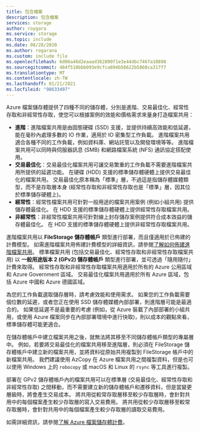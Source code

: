 ```yaml
---
title: 包含檔案
description: 包含檔案
services: storage
author: roygara
ms.service: storage
ms.topic: include
ms.date: 08/28/2020
ms.author: rogarana
ms.custom: include file
ms.openlocfilehash: 6d06a46d2eaaad362890f1e3e44dbc746fa10898
ms.sourcegitcommit: 484f510bbb093e9cfca694b56622b5860ca317f7
ms.translationtype: MT
ms.contentlocale: zh-TW
ms.lasthandoff: 01/21/2021
ms.locfileid: "98633497"
---
```

Azure 檔案儲存體提供了四種不同的儲存體，分別是進階、交易最佳化、經常性存取和非經常性存取，使您可以根據案例的效能和價格需求來量身打造檔案共用：

- **進階**：進階檔案共用是由固態硬碟 (SSD) 支援，並提供持續高效能和低延遲，能在毫秒內處理多數的 IO 作業，適用於 IO 密集型工作負載。 進階檔案共用適合各種不同的工作負載，例如資料庫、網站託管以及開發環境等等。 進階檔案共用可以同時與伺服器訊息 (SMB) 和網路檔案系統 (NFS) 通訊協定搭配使用。
- **交易最佳化**：交易最佳化檔案共用可讓交易繁重的工作負載不需要進階檔案共用所提供的延遲功能。 在硬碟 (HDD) 支援的標準儲存體硬體上提供交易最佳化的檔案共用。 交易最佳化原本稱為「標準」層，不過這是指儲存體媒體類型，而不是存取層本身 (經常性存取和非經常性存取也是「標準」層，因其位於標準儲存硬體上)。
- **經常性**：經常性檔案共用可針對一般用途的檔案共用案例 (例如小組共用) 提供儲存體最佳化。 在 HDD 支援的標準儲存體硬體上提供經常性存取檔案共用。
- **非經常性**：非經常性檔案共用可針對線上封存儲存案例提供符合成本效益的儲存體最佳化。 在 HDD 支援的標準儲存體硬體上提供非經常性存取檔案共用。

進階檔案共用以 **FileStorage 儲存體帳戶** 類型進行部署，而且僅適用於已佈建的計費模型。 如需進階檔案共用佈建計費模型的詳細資訊，請參閱[了解如何佈建進階檔案共用](../articles/storage/files/understanding-billing.md#provisioned-model)。 標準檔案共用 (包括交易最佳化、經常性存取和非經常性存取檔案共用) 以 **一般用途版本 2 (GPv2) 儲存體帳戶** 類型進行部署，並可透過「隨用隨付」計費來取得。 經常性存取和非經常性存取檔案共用適用於所有的 Azure 公用區域和 Azure Government 區域。 交易最佳化檔案共用適用於所有 Azure 區域，包括 Azure 中國和 Azure 德國區域。

為您的工作負載選取儲存層時，請考慮效能和使用需求。 如果您的工作負載需要個位數的延遲，或者您正在使用 SSD 儲存體媒體內部部署，則進階層可能是最適合的。 如果低延遲不是最重要的考慮 (例如，從 Azure 裝載了內部部署的小組共用，或使用 Azure 檔案同步在內部部署環境中進行快取)，則以成本的觀點來看，標準儲存體可能更適合。

在儲存體帳戶中建立檔案共用之後，就無法將其移至不同儲存體帳戶類型的專屬層中。 例如，若要將交易最佳化的檔案共用移至進階層，則必須在 FileStorage 儲存體帳戶中建立新的檔案共用，並將資料從原始共用複製到 FileStorage 帳戶中的新檔案共用。 我們建議使用 AzCopy 在 Azure 檔案共用之間複製資料，但是也可以使用 Windows 上的 `robocopy` 或 macOS 和 Linux 的 `rsync` 等工具進行複製。 

部署在 GPv2 儲存體帳戶內的檔案共用可以在標準層 (交易最佳化、經常性存取和非經常性存取) 之間移動，而不需要建立新的儲存體帳戶和遷移資料，但是當變更層級時，將會產生交易成本。 將共用從較常存取層移至較少存取層時，會針對共用中的每個檔案產生較少存取層的寫入交易費用。 將共用從較少存取層移至較常存取層時，會針對共用中的每個檔案產生較少存取層的讀取交易費用。

如需詳細資訊，請參閱[了解 Azure 檔案儲存體計費](../articles/storage/files/understanding-billing.md)。